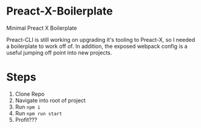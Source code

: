 # Preact-X-Boilerplate
Minimal Preact X Boilerplate

Preact-CLI is still working on upgrading it's tooling to Preact-X, so I needed a boilerplate to work off of. 
In addition, the exposed webpack config is a useful jumping off point into new projects.

# Steps
1. Clone Repo
2. Navigate into root of project
3. Run `npm i`
4. Run `npm run start`
5. Profit???
